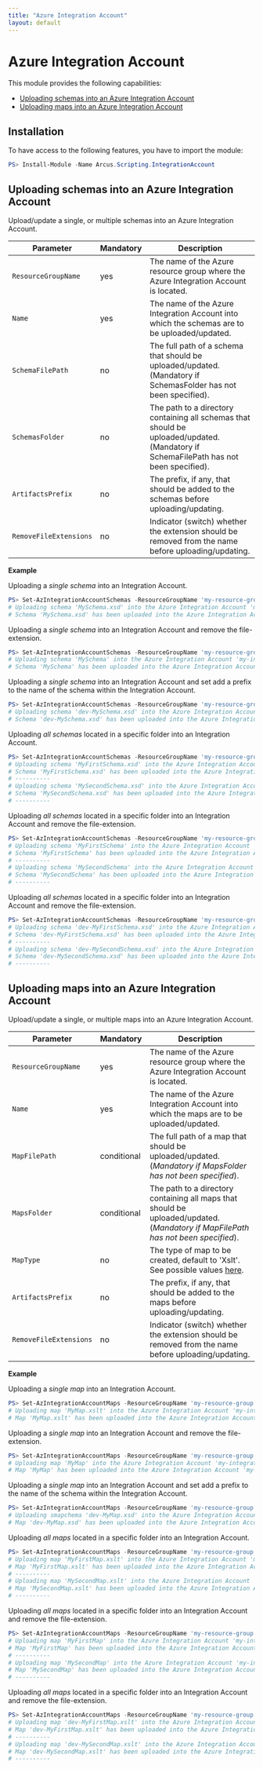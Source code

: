 ```yaml
---
title: "Azure Integration Account"
layout: default
---
```


# Azure Integration Account

This module provides the following capabilities:
- [Uploading schemas into an Azure Integration Account](#uploading-schemas-into-an-azure-integration-account)
- [Uploading maps into an Azure Integration Account](#uploading-maps-into-an-azure-integration-account)

## Installation

To have access to the following features, you have to import the module:

```powershell
PS> Install-Module -Name Arcus.Scripting.IntegrationAccount
```

## Uploading schemas into an Azure Integration Account

Upload/update a single, or multiple schemas into an Azure Integration Account.

| Parameter              | Mandatory | Description                                                                                                                            |
| ---------------------- | --------- | -------------------------------------------------------------------------------------------------------------------------------------- |
| `ResourceGroupName`    | yes       | The name of the Azure resource group where the Azure Integration Account is located.                                                   |
| `Name`                 | yes       | The name of the Azure Integration Account into which the schemas are to be uploaded/updated.                                           |
| `SchemaFilePath`       | no        | The full path of a schema that should be uploaded/updated. (Mandatory if SchemasFolder has not been specified).                        |
| `SchemasFolder`        | no        | The path to a directory containing all schemas that should be uploaded/updated. (Mandatory if SchemaFilePath has not been specified).  |
| `ArtifactsPrefix`      | no        | The prefix, if any, that should be added to the schemas before uploading/updating.                                                     |
| `RemoveFileExtensions` | no        | Indicator (switch) whether the extension should be removed from the name before uploading/updating.                                    |

**Example**  

Uploading a *single schema* into an Integration Account.  
```powershell
PS> Set-AzIntegrationAccountSchemas -ResourceGroupName 'my-resource-group' -Name 'my-integration-account' -SchemaFilePath "C:\Schemas\MySchema.xsd"
# Uploading schema 'MySchema.xsd' into the Azure Integration Account 'my-integration-account'.
# Schema 'MySchema.xsd' has been uploaded into the Azure Integration Account 'my-integration-account'.
```

Uploading a *single schema* into an Integration Account and remove the file-extension.  
```powershell
PS> Set-AzIntegrationAccountSchemas -ResourceGroupName 'my-resource-group' -Name 'my-integration-account' -SchemaFilePath "C:\Schemas\MySchema.xsd" -RemoveFileExtensions
# Uploading schema 'MySchema' into the Azure Integration Account 'my-integration-account'.
# Schema 'MySchema' has been uploaded into the Azure Integration Account 'my-integration-account'.
```
Uploading a *single schema* into an Integration Account and set add a prefix to the name of the schema within the Integration Account.  
```powershell
PS> Set-AzIntegrationAccountSchemas -ResourceGroupName 'my-resource-group' -Name 'my-integration-account' -SchemaFilePath "C:\Schemas\MySchema.xsd" -ArtifactsPrefix 'dev-'
# Uploading schema 'dev-MySchema.xsd' into the Azure Integration Account 'my-integration-account'.
# Schema 'dev-MySchema.xsd' has been uploaded into the Azure Integration Account 'my-integration-account'.
```

Uploading *all schemas* located in a specific folder into an Integration Account.  
```powershell
PS> Set-AzIntegrationAccountSchemas -ResourceGroupName 'my-resource-group' -Name 'my-integration-account' -SchemasFolder "C:\Schemas"
# Uploading schema 'MyFirstSchema.xsd' into the Azure Integration Account 'my-integration-account'.
# Schema 'MyFirstSchema.xsd' has been uploaded into the Azure Integration Account 'my-integration-account'.
# ----------
# Uploading schema 'MySecondSchema.xsd' into the Azure Integration Account 'my-integration-account'.
# Schema 'MySecondSchema.xsd' has been uploaded into the Azure Integration Account 'my-integration-account'.
# ----------
```

Uploading *all schemas* located in a specific folder into an Integration Account and remove the file-extension.  
```powershell
PS> Set-AzIntegrationAccountSchemas -ResourceGroupName 'my-resource-group' -Name 'my-integration-account' -SchemasFolder "C:\Schemas" -RemoveFileExtensions
# Uploading schema 'MyFirstSchema' into the Azure Integration Account 'my-integration-account'.
# Schema 'MyFirstSchema' has been uploaded into the Azure Integration Account 'my-integration-account'.
# ----------
# Uploading schema 'MySecondSchema' into the Azure Integration Account 'my-integration-account'.
# Schema 'MySecondSchema' has been uploaded into the Azure Integration Account 'my-integration-account'.
# ----------
```

Uploading *all schemas* located in a specific folder into an Integration Account and remove the file-extension.  
```powershell
PS> Set-AzIntegrationAccountSchemas -ResourceGroupName 'my-resource-group' -Name 'my-integration-account' -SchemasFolder "C:\Schemas" -ArtifactsPrefix 'dev-'
# Uploading schema 'dev-MyFirstSchema.xsd' into the Azure Integration Account 'my-integration-account'.
# Schema 'dev-MyFirstSchema.xsd' has been uploaded into the Azure Integration Account 'my-integration-account'.
# ----------
# Uploading schema 'dev-MySecondSchema.xsd' into the Azure Integration Account 'my-integration-account'
# Schema 'dev-MySecondSchema.xsd' has been uploaded into the Azure Integration Account 'my-integration-account'.
# ----------
```


## Uploading maps into an Azure Integration Account

Upload/update a single, or multiple maps into an Azure Integration Account.

| Parameter              | Mandatory   | Description                                                                                                                            |
| ---------------------- | ----------- | -------------------------------------------------------------------------------------------------------------------------------------- |
| `ResourceGroupName`    | yes         | The name of the Azure resource group where the Azure Integration Account is located.                                                   |
| `Name`                 | yes         | The name of the Azure Integration Account into which the maps are to be uploaded/updated.                                              |
| `MapFilePath`          | conditional | The full path of a map that should be uploaded/updated. (_Mandatory if MapsFolder has not been specified_).                            |
| `MapsFolder`           | conditional | The path to a directory containing all maps that should be uploaded/updated. (_Mandatory if MapFilePath has not been specified_).      |
| `MapType`              | no          | The type of map to be created, default to 'Xslt'. See possible values [here](https://docs.microsoft.com/en-us/powershell/module/az.logicapp/get-azintegrationaccountmap?view=azps-6.2.1#parameters).  |
| `ArtifactsPrefix`      | no          | The prefix, if any, that should be added to the maps before uploading/updating.                                                        |
| `RemoveFileExtensions` | no          | Indicator (switch) whether the extension should be removed from the name before uploading/updating.                                    |

**Example**  

Uploading a *single map* into an Integration Account.  
```powershell
PS> Set-AzIntegrationAccountMaps -ResourceGroupName 'my-resource-group' -Name 'my-integration-account' -MapFilePath "C:\Maps\MyMap.xslt"
# Uploading map 'MyMap.xslt' into the Azure Integration Account 'my-integration-account'.
# Map 'MyMap.xslt' has been uploaded into the Azure Integration Account 'my-integration-account'.
```

Uploading a *single map* into an Integration Account and remove the file-extension.  
```powershell
PS> Set-AzIntegrationAccountMaps -ResourceGroupName 'my-resource-group' -Name 'my-integration-account' -MapFilePath "C:\Maps\MyMap.xslt" -RemoveFileExtensions
# Uploading map 'MyMap' into the Azure Integration Account 'my-integration-account'.
# Map 'MyMap' has been uploaded into the Azure Integration Account 'my-integration-account'.
```
Uploading a *single map* into an Integration Account and set add a prefix to the name of the schema within the Integration Account.  
```powershell
PS> Set-AzIntegrationAccountMaps -ResourceGroupName 'my-resource-group' -Name 'my-integration-account' -MapFilePath "C:\Maps\MyMap.xslt" -ArtifactsPrefix 'dev-'
# Uploading smapchema 'dev-MyMap.xsd' into the Azure Integration Account 'my-integration-account'.
# Map 'dev-MyMap.xsd' has been uploaded into the Azure Integration Account 'my-integration-account'.
```

Uploading *all maps* located in a specific folder into an Integration Account.  
```powershell
PS> Set-AzIntegrationAccountMaps -ResourceGroupName 'my-resource-group' -Name 'my-integration-account' -MapsFolder "C:\Maps"
# Uploading map 'MyFirstMap.xslt' into the Azure Integration Account 'my-integration-account'.
# Map 'MyFirstMap.xslt' has been uploaded into the Azure Integration Account 'my-integration-account'.
# ----------
# Uploading map 'MySecondMap.xslt' into the Azure Integration Account 'my-integration-account'.
# Map 'MySecondMap.xslt' has been uploaded into the Azure Integration Account 'my-integration-account'.
# ----------
```

Uploading *all maps* located in a specific folder into an Integration Account and remove the file-extension.  
```powershell
PS> Set-AzIntegrationAccountMaps -ResourceGroupName 'my-resource-group' -Name 'my-integration-account' -MapsFolder "C:\Maps" -RemoveFileExtensions
# Uploading map 'MyFirstMap' into the Azure Integration Account 'my-integration-account'.
# Map 'MyFirstMap' has been uploaded into the Azure Integration Account 'my-integration-account'.
# ----------
# Uploading map 'MySecondMap' into the Azure Integration Account 'my-integration-account'.
# Map 'MySecondMap' has been uploaded into the Azure Integration Account 'my-integration-account'.
# ----------
```

Uploading *all maps* located in a specific folder into an Integration Account and remove the file-extension.  
```powershell
PS> Set-AzIntegrationAccountMaps -ResourceGroupName 'my-resource-group' -Name 'my-integration-account' -MapsFolder "C:\Maps" -ArtifactsPrefix 'dev-'
# Uploading map 'dev-MyFirstMap.xslt' into the Azure Integration Account 'my-integration-account'.
# Map 'dev-MyFirstMap.xslt' has been uploaded into the Azure Integration Account 'my-integration-account'.
# ----------
# Uploading map 'dev-MySecondMap.xslt' into the Azure Integration Account 'my-integration-account'
# Map 'dev-MySecondMap.xslt' has been uploaded into the Azure Integration Account 'my-integration-account'.
# ----------
```



